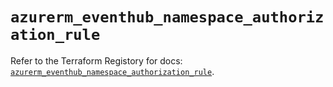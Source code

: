 # `azurerm_eventhub_namespace_authorization_rule`

Refer to the Terraform Registory for docs: [`azurerm_eventhub_namespace_authorization_rule`](https://www.terraform.io/docs/providers/azurerm/r/eventhub_namespace_authorization_rule).
